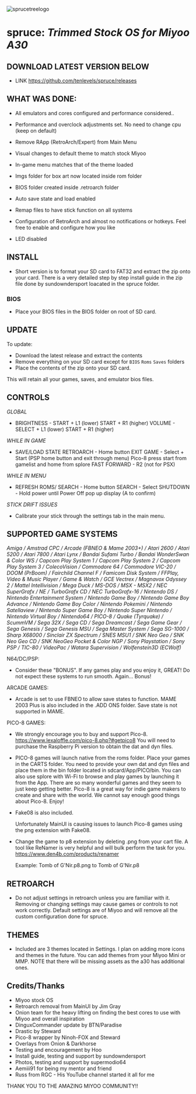 ![sprucetreelogo](https://github.com/tenlevels/spruce/assets/139886575/f248b441-835c-4f2e-b849-cec145b3ffcf)

# spruce: *Trimmed Stock OS for Miyoo A30*

## DOWNLOAD LATEST VERSION BELOW

  - LINK https://github.com/tenlevels/spruce/releases

## WHAT WAS DONE:

 - All emulators and cores configured and performance considered..

 - Performance and overclock adjustments set. No need to change cpu (keep on default)

 - Remove RApp (RetroArch/Expert) from Main Menu

 - Visual changes to default theme to match stock Miyoo

 - In-game menu matches that of the theme loaded

 - Imgs folder for box art now located inside rom folder

 - BIOS folder created inside .retroarch folder

 - Auto save state and load enabled

 - Remap files to have stick function on all systems

 - Configuration of RetroArch and almost no notifications or hotkeys. Feel free to enable and configure how you like

 - LED disabled

## INSTALL

  - Short version is to format your SD card to FAT32 and extract the zip onto your card. There is a very detailed step by step install guide in the zip file done by sundowndersport loacated in the spruce folder.

### BIOS

  - Place your BIOS files in the BIOS folder on root of SD card.

## UPDATE

To update:

- Download the latest release and extract the contents
- Remove everything on your SD card except for `BIOS` `Roms` `Saves` folders
- Place the contents of the zip onto your SD card.

This will retain all your games, saves, and emulator bios files.

## CONTROLS

  *GLOBAL*

  - BRIGHTNESS - START + L1 (lower) START + R1 (higher)
    VOLUME - SELECT + L1 (lower) START + R1 (higher)

  *WHILE IN GAME*

  - SAVE/LOAD STATE RETROARCH - Home button
    EXIT GAME - Select + Start (PSP home button and exit through menu) Pico-8 press start from gamelist and home from splore
    FAST FORWARD - R2 (not for PSX)

  *WHILE IN MENU*

  - REFRESH ROMS/ SEARCH - Home button
    SEARCH - Select
    SHUTDOWN - Hold power until Power Off pop up display (A to confirm)

  *STICK DRIFT ISSUES*

  - Calibrate your stick through the settings tab in the main menu.

## SUPPORTED GAME SYSTEMS

*Amiga / Amstrad CPC / Arcade (FBNEO & Mame 2003+) / Atari 2600 / Atari 5200 / Atari 7800 / Atari Lynx / Bandai Sufami Turbo / Bandai WonderSwan & Color WS / Capcom Play System 1 / Capcom Play System 2 / Capcom Play System 3 / ColecoVision / Commodore 64 / Commodore VIC-20 / DOOM (PrBoom) / Fairchild Channel F / Famicom Disk System / FFPlay, Video & Music Player / Game & Watch / GCE Vectrex / Magnavox Odyssey 2 / Mattel Intellivision / Mega Duck / MS-DOS / MSX - MSX2 / NEC SuperGrafx / NE / TurboGrafx CD / NEC TurboGrafx-16 / Nintendo DS / Nintendo Entertainment System / Nintendo Game Boy / Nintendo Game Boy Advance / Nintendo Game Boy Color / Nintendo Pokemini / Nintendo Satellaview / Nintendo Super Game Boy / Nintendo Super Nintendo / Nintendo Virtual Boy / Nintendo64 / PICO-8 / Quake (Tyrquake) / ScummVM / Sega 32X / Sega CD / Sega Dreamcast / Sega Game Gear / Sega Genesis / Sega Genesis MSU / Sega Master System / Sega SG-1000 / Sharp X68000 / Sinclair ZX Spectrum / SNES MSU1 / SNK Neo Geo / SNK Neo Geo CD / SNK NeoGeo Pocket & Color NGP / Sony Playstation / Sony  PSP / TIC-80 / VideoPac / Watara Supervision / Wolfenstein3D (ECWolf)*

  N64/DC/PSP:

  - Consider these "BONUS". If any games play and you enjoy it, GREAT! Do not expect these systems to run smooth. Again... Bonus!
 
 ARCADE GAMES:

  - Arcade is set to use FBNEO to allow save states to function. MAME 2003 Plus is also included in the .ADD ONS folder. Save state is not supported in MAME.

 PICO-8 GAMES:

   - We strongly encourage you to buy and support Pico-8. https://www.lexaloffle.com/pico-8.php?#getpico8 You will need to purchase the Raspberry Pi version to obtain the dat and dyn files.

   - PICO-8 games will launch native from the roms folder. Place your games in the CARTS folder. You need to provide your own dat and dyn files and place them in the bin folder located in sdcard/App/PICO/bin. You can also use splore with Wi-Fi to browse and play games by launching it from the App. There are so many wonderful games and they seem to just keep getting better. Pico-8 is a great way for indie game makers to create and share with the world. We cannot say enough good things about Pico-8. Enjoy!

  - Fake08 is also included.

    Unfortunately MainUI is causing issues to launch Pico-8 games using the png extension with Fake08.
  
  - Change the game to p8 extension by deleting .png from your cart file. 
  A tool like ReNamer is very helpful and will bulk perform the task for you. https://www.den4b.com/products/renamer

      Example:
        Tomb of G'Nir.p8.png
        to
        Tomb of G'Nir.p8

## RETROARCH

  - Do not adjust settings in retroarch unless you are familiar with it.
  Removing or changing settings may cause games or controls to not work correctly. Default settings are of Miyoo and will remove all the custom configuration done for spruce.

## THEMES

  - Included are 3 themes located in Settings. I plan on adding more icons and themes in the future.
  You can add themes from your Miyoo Mini or MMP. NOTE that there will be missing assets as the a30 has additional ones.

## Credits/Thanks

  - Miyoo stock OS
  - Retroarch removal from MainUI by Jim Gray
  - Onion team for the heavy lifting on finding the best cores to use with Miyoo and overall inspiration
  - DinguxCommander update by BTN/Paradise
  - Drastic by Steward
  - Pico-8 wrapper by Ninoh-FOX and Steward
  - Overlays from Onion & Darkhorse
  - Testing and encouragement by Hoo
  - Install guide, testing and support by sundowndersport
  - Photos, testing and support by supermodio64
  - Aemiii91 for being my mentor and friend
  - Russ from RGC - His YouTube channel started it all for me

THANK YOU TO THE AMAZING MIYOO COMMUNITY!!
